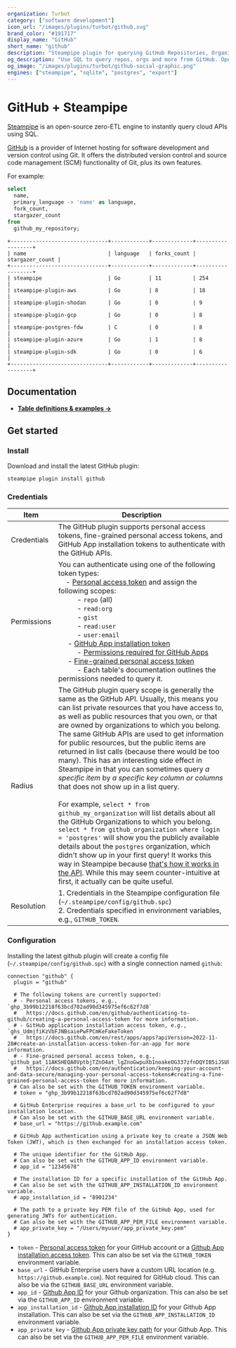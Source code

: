 ```yaml
---
organization: Turbot
category: ["software development"]
icon_url: "/images/plugins/turbot/github.svg"
brand_color: "#191717"
display_name: "GitHub"
short_name: "github"
description: "Steampipe plugin for querying GitHub Repositories, Organizations, and other resources."
og_description: "Use SQL to query repos, orgs and more from GitHub. Open source CLI. No DB required."
og_image: "/images/plugins/turbot/github-social-graphic.png"
engines: ["steampipe", "sqlite", "postgres", "export"]
---
```


# GitHub + Steampipe

[Steampipe](https://steampipe.io) is an open-source zero-ETL engine to instantly query cloud APIs using SQL.

[GitHub](https://www.github.com/) is a provider of Internet hosting for software development and version control using Git. It offers the distributed version control and source code management (SCM) functionality of Git, plus its own features.

For example:

```sql
select
  name,
  primary_language -> 'name' as language,
  fork_count,
  stargazer_count
from
  github_my_repository;
```

```
+-------------------------------+------------+-------------+------------------+
| name                          | language   | forks_count | stargazer_count |
+-------------------------------+------------+-------------+------------------+
| steampipe                     | Go         | 11          | 254              |
| steampipe-plugin-aws          | Go         | 8           | 18               |
| steampipe-plugin-shodan       | Go         | 0           | 9                |
| steampipe-plugin-gcp          | Go         | 0           | 8                |
| steampipe-postgres-fdw        | C          | 0           | 8                |
| steampipe-plugin-azure        | Go         | 1           | 8                |
| steampipe-plugin-sdk          | Go         | 0           | 6                |
+-------------------------------+------------+-------------+------------------+
```

## Documentation

- **[Table definitions & examples →](https://hub.steampipe.io/plugins/turbot/github/tables)**

## Get started

### Install

Download and install the latest GitHub plugin:

```bash
steampipe plugin install github
```

### Credentials

| Item        | Description|
|-------------|------------------------------------------------------------------------------------------------------------------------------------------------------------------------------------------------------------------------------------------------------------------------------------------------------------------------------------------------------------------------------------------------------------------------------------------------------------------------------------------------------------------------------------------------------------------------------------------------------------------------------------------------------------------------------------------------------------------------------------------------------------------------------------------------------------------------------------------------------------------------------------------------------------------------------------------------------------------------------------------------------------------------------------------------------------------------------------------------------------------------------------------------------------------------|
| Credentials | The GitHub plugin supports personal access tokens, fine-grained personal access tokens, and GitHub App installation tokens to authenticate with the GitHub APIs.
| Permissions | You can authenticate using one of the following token types:<br />&nbsp;&nbsp;&nbsp;&nbsp;- [Personal access token](https://docs.github.com/en/github/authenticating-to-github/creating-a-personal-access-token) and assign the following scopes:<br />&nbsp;&nbsp;&nbsp;&nbsp;&nbsp;&nbsp;&nbsp;&nbsp;&nbsp;&nbsp;- `repo` (all)<br />&nbsp;&nbsp;&nbsp;&nbsp;&nbsp;&nbsp;&nbsp;&nbsp;&nbsp;&nbsp;- `read:org`<br />&nbsp;&nbsp;&nbsp;&nbsp;&nbsp;&nbsp;&nbsp;&nbsp;&nbsp;&nbsp;- `gist`<br />&nbsp;&nbsp;&nbsp;&nbsp;&nbsp;&nbsp;&nbsp;&nbsp;&nbsp;&nbsp;- `read:user`<br />&nbsp;&nbsp;&nbsp;&nbsp;&nbsp;&nbsp;&nbsp;&nbsp;&nbsp;&nbsp;- `user:email`<br />&nbsp;&nbsp;&nbsp;&nbsp; - [GitHub App installation token](https://docs.github.com/en/apps/creating-github-apps/authenticating-with-a-github-app/authenticating-with-a-github-app-on-behalf-of-a-user#identifying-and-authorizing-users-for-github-apps)<br />&nbsp;&nbsp;&nbsp;&nbsp;&nbsp;&nbsp;&nbsp;&nbsp;&nbsp;&nbsp;- [Permissions required for GitHub Apps](https://docs.github.com/en/rest/authentication/permissions-required-for-github-apps?apiVersion=2022-11-28)<br />&nbsp;&nbsp;&nbsp;&nbsp;&nbsp;- [Fine-grained personal access token](https://docs.github.com/en/authentication/keeping-your-account-and-data-secure/managing-your-personal-access-tokens#creating-a-fine-grained-personal-access-token)<br /> &nbsp;&nbsp;&nbsp;&nbsp;&nbsp;&nbsp;&nbsp;&nbsp;&nbsp;&nbsp;- Each table's documentation outlines the permissions needed to query it.
| Radius      | The GitHub plugin query scope is generally the same as the GitHub API. Usually, this means you can list private resources that you have access to, as well as public resources that you own, or that are owned by organizations to which you belong. The same GitHub APIs are used to get information for public resources, but the public items are returned in list calls (because there would be too many). This has an interesting side effect in Steampipe in that you can sometimes query _a specific item_ by _a specific key column or columns_ that does not show up in a list query.<br /><br />For example, `select * from github_my_organization` will list details about all the GitHub Organizations to which you belong. `select * from github_organization where login = 'postgres'` will show you the publicly available details about the `postgres` organization, which didn't show up in your first query! It works this way in Steampipe because [that's how it works in the API](https://docs.github.com/en/rest/reference/orgs#list-organizations-for-a-user). While this may seem counter-intuitive at first, it actually can be quite useful. |
| Resolution  | 1. Credentials in the Steampipe configuration file (`~/.steampipe/config/github.spc`) <br />2. Credentials specified in environment variables, e.g., `GITHUB_TOKEN`.

### Configuration

Installing the latest github plugin will create a config file (`~/.steampipe/config/github.spc`) with a single connection named `github`:

```hcl
connection "github" {
  plugin = "github"

  # The following tokens are currently supported:
  # - Personal access tokens, e.g., `ghp_3b99b12218f63bcd702ad90d345975ef6c62f7d8`
  #   https://docs.github.com/en/github/authenticating-to-github/creating-a-personal-access-token for more information.
  # - GitHub application installation access token, e.g., `ghs_UdmjfiKzVbFJNBsaiePwFPCmKeFakeToken`
  #   https://docs.github.com/en/rest/apps/apps?apiVersion=2022-11-28#create-an-installation-access-token-for-an-app for more information.
  # - Fine-grained personal access token, e.g., `github_pat_11AKSHEQA0VptbjTZnO4at_lgZnoGwpuXb1noakeOG337zfnDQYIB5iJSUkUlMt8nH6KPO3NFakeToken`
  #   https://docs.github.com/en/authentication/keeping-your-account-and-data-secure/managing-your-personal-access-tokens#creating-a-fine-grained-personal-access-token for more information.
  # Can also be set with the GITHUB_TOKEN environment variable.
  # token = "ghp_3b99b12218f63bcd702ad90d345975ef6c62f7d8"

  # GitHub Enterprise requires a base_url to be configured to your installation location.
  # Can also be set with the GITHUB_BASE_URL environment variable.
  # base_url = "https://github.example.com"

  # GitHub App authentication using a private key to create a JSON Web Token (JWT), which is then exchanged for an installation access token.

  # The unique identifier for the GitHub App.
  # Can also be set with the GITHUB_APP_ID environment variable.
  # app_id = "12345678"

  # The installation ID for a specific installation of the GitHub App.
  # Can also be set with the GITHUB_APP_INSTALLATION_ID environment variable.
  # app_installation_id = "8901234"

  # The path to a private key PEM file of the GitHub App, used for generating JWTs for authentication.
  # Can also be set with the GITHUB_APP_PEM_FILE environment variable.
  # app_private_key = "/Users/myuser/app_private_key.pem"
}
```

- `token` - [Personal access token](https://docs.github.com/en/github/authenticating-to-github/creating-a-personal-access-token) for your GitHub account or a [Github App installation access token](https://docs.github.com/en/rest/apps/apps?apiVersion=2022-11-28#create-an-installation-access-token-for-an-app).
 This can also be set via the `GITHUB_TOKEN` environment variable.
- `base_url` - GitHub Enterprise users have a custom URL location (e.g. `https://github.example.com`). Not required for GitHub cloud. This can also be via the `GITHUB_BASE_URL` environment variable.
- `app_id` - [Github App ID](https://docs.github.com/en/apps/creating-github-apps/authenticating-with-a-github-app/authenticating-as-a-github-app-installation) for your Github organization. This can also be set via the `GITHUB_APP_ID` environment variable.
- `app_installation_id` - [Github App installation ID](https://docs.github.com/en/apps/creating-github-apps/authenticating-with-a-github-app/authenticating-as-a-github-app-installation) for your Github App installation. This can also be set via the `GITHUB_APP_INSTALLATION_ID` environment variable.
- `app_private_key` - [Github App private key path](https://docs.github.com/en/apps/creating-github-apps/authenticating-with-a-github-app/managing-private-keys-for-github-apps) for your Github App. This can also be set via the `GITHUB_APP_PEM_FILE` environment variable.
